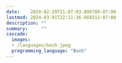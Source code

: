 ```yaml
---
date:    2024-02-29T21:07:03.006780-07:00
lastmod: 2024-03-01T22:11:36.660312-07:00
description: ""
summary:     ""
cascade:
  images:
  - /languages/bash.jpeg
  programming_language: "Bash"
---
```


